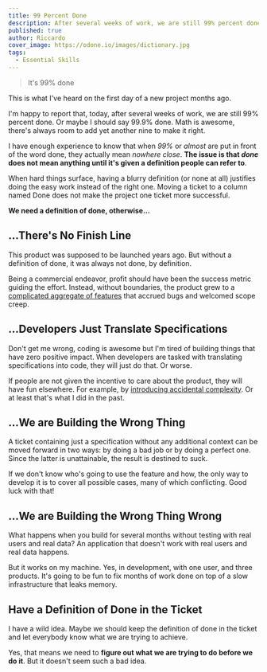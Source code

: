 ```yaml
---
title: 99 Percent Done
description: After several weeks of work, we are still 99% percent done. Or maybe I should say 99.9% done. Math is awesome, there's always room to add yet another nine to make it right.
published: true
author: Riccardo
cover_image: https://odone.io/images/dictionary.jpg
tags:
  - Essential Skills
---
```


> It's 99% done

This is what I've heard on the first day of a new project months ago.

I'm happy to report that, today, after several weeks of work, we are still 99% percent done. Or maybe I should say 99.9% done. Math is awesome, there's always room to add yet another nine to make it right.

I have enough experience to know that when *99%* or *almost* are put in front of the word done, they actually mean *nowhere close*. **The issue is that *done* does not mean anything until it's given a definition people can refer to**.

When hard things surface, having a blurry definition (or none at all) justifies doing the easy work instead of the right one. Moving a ticket to a column named Done does not make the project one ticket more successful.

**We need a definition of done, otherwise...**

## ...There's No Finish Line

This product was supposed to be launched years ago. But without a definition of done, it was always not done, by definition.

Being a commercial endeavor, profit should have been the success metric guiding the effort. Instead, without boundaries, the product grew to a [complicated aggregate of features](https://odone.io/posts/2020-07-10-grateful-for-the-opportunity-of-working-on-legacy-code/) that accrued bugs and welcomed scope creep.

## ...Developers Just Translate Specifications

Don't get me wrong, coding is awesome but I'm tired of building things that have zero positive impact. When developers are tasked with translating specifications into code, they will just do that. Or worse.

If people are not given the incentive to care about the product, they will have fun elsewhere. For example, by [introducing accidental complexity](https://odone.io/posts/2020-04-23-learning-commercial-projects/). Or at least that's what I did in the past.

## ...We are Building the Wrong Thing

A ticket containing just a specification without any additional context can be moved forward in two ways: by doing a bad job or by doing a perfect one. Since the latter is unattainable, the result is destined to suck.

If we don't know who's going to use the feature and how, the only way to develop it is to cover all possible cases, many of which conflicting. Good luck with that!

## ...We are Building the Wrong Thing Wrong

What happens when you build for several months without testing with real users and real data? An application that doesn't work with real users and real data happens.

But it works on my machine. Yes, in development, with one user, and three products. It's going to be fun to fix months of work done on top of a slow infrastructure that leaks memory.

## Have a Definition of Done in the Ticket

I have a wild idea. Maybe we should keep the definition of done in the ticket and let everybody know what we are trying to achieve.

Yes, that means we need to **figure out what we are trying to do before we do it**. But it doesn't seem such a bad idea.
